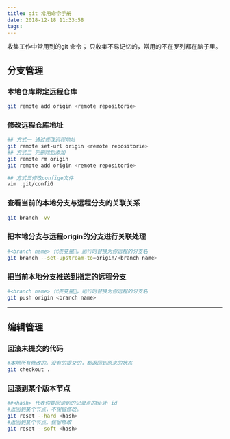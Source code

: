 ```yaml
---
title: git 常用命令手册
date: 2018-12-18 11:33:58
tags:
---
```

收集工作中常用到的git 命令；
只收集不易记忆的，常用的不在罗列都在脑子里。


## 分支管理

### 本地仓库绑定远程仓库
```bash
git remote add origin <remote repositorie>
```
### 修改远程仓库地址
```bash
## 方式一 通过修改远程地址
git remote set-url origin <remote repositorie> 
## 方式二 先删除后添加
git remote rm origin
git remote add origin <remote repositorie> 

## 方式三修改confige文件
vim .git/confiG

```

### 查看当前的本地分支与远程分支的关联关系

```bash
git branch -vv
```
<!-- more -->
### 把本地分支与远程origin的分支进行关联处理

```bash
#<branch name> 代表变量，运行时替换为你远程的分支名
git branch --set-upstream-to=origin/<branch name>
```

### 把当前本地分支推送到指定的远程分支
```bash
#<branch name> 代表变量，运行时替换为你远程的分支名
git push origin <branch name>
```
---
## 编辑管理
### 回滚未提交的代码 
```bash
#本地所有修改的。没有的提交的，都返回到原来的状态
git checkout . 
```
### 回滚到某个版本节点
```bash
##<hash> 代表你要回滚到的记录点的hash id
#返回到某个节点，不保留修改。
git reset --hard <hash>
#返回到某个节点。保留修改 
git reset --soft <hash> 
```